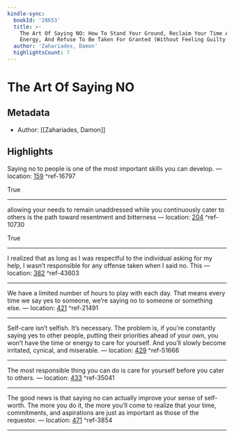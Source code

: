```yaml
---
kindle-sync:
  bookId: '28653'
  title: >-
    The Art Of Saying NO: How To Stand Your Ground, Reclaim Your Time And
    Energy, And Refuse To Be Taken For Granted (Without Feeling Guilty!)
  author: 'Zahariades, Damon'
  highlightsCount: 7
---
```

# The Art Of Saying NO
## Metadata
* Author: [[Zahariades, Damon]]

## Highlights
Saying no to people is one of the most important skills you can develop. — location: [159]() ^ref-16797

True

---
allowing your needs to remain unaddressed while you continuously cater to others is the path toward resentment and bitterness — location: [204]() ^ref-10730

True

---
I realized that as long as I was respectful to the individual asking for my help, I wasn’t responsible for any offense taken when I said no. This — location: [382]() ^ref-43603

---
We have a limited number of hours to play with each day. That means every time we say yes to someone, we’re saying no to someone or something else. — location: [421]() ^ref-21491

---
Self-care isn’t selfish. It’s necessary. The problem is, if you’re constantly saying yes to other people, putting their priorities ahead of your own, you won’t have the time or energy to care for yourself. And you’ll slowly become irritated, cynical, and miserable. — location: [429]() ^ref-51666

---
The most responsible thing you can do is care for yourself before you cater to others. — location: [433]() ^ref-35041

---
The good news is that saying no can actually improve your sense of self-worth. The more you do it, the more you’ll come to realize that your time, commitments, and aspirations are just as important as those of the requestor. — location: [471]() ^ref-3854

---
